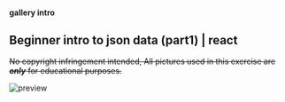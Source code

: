 #### gallery intro

## Beginner intro to json data (part1) | react

~~No copyright infringement intended, All pictures used in this exercise are **_only_** for educational purposes.~~

![preview](./public/1b.jpg)
